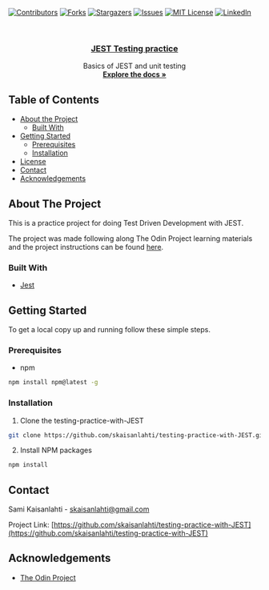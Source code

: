 [![Contributors][contributors-shield]][contributors-url]
[![Forks][forks-shield]][forks-url]
[![Stargazers][stars-shield]][stars-url]
[![Issues][issues-shield]][issues-url]
[![MIT License][license-shield]][license-url]
[![LinkedIn][linkedin-shield]][linkedin-url]

<!-- PROJECT LOGO -->
<br />
<p align="center">
  <a href="https://github.com/skaisanlahti/testing-practice-with-JEST">
    <h3 align="center">JEST Testing practice</h3>
  </a>

  <p align="center">
    Basics of JEST and unit testing
    <br />
    <a href="https://github.com/skaisanlahti/testing-practice-with-JEST"><strong>Explore the docs »</strong></a>
    <br />
  </p>
</p>

<!-- TABLE OF CONTENTS -->

## Table of Contents

- [About the Project](#about-the-project)
  - [Built With](#built-with)
- [Getting Started](#getting-started)
  - [Prerequisites](#prerequisites)
  - [Installation](#installation)
- [License](#license)
- [Contact](#contact)
- [Acknowledgements](#acknowledgements)

<!-- ABOUT THE PROJECT -->

## About The Project

This is a practice project for doing Test Driven Development with JEST.

The project was made following along The Odin Project learning materials and the project instructions can be found [here](https://www.theodinproject.com/courses/javascript/lessons/testing-practice).

### Built With

- [Jest](https://jestjs.io/en/)

<!-- GETTING STARTED -->

## Getting Started

To get a local copy up and running follow these simple steps.

### Prerequisites

- npm

```sh
npm install npm@latest -g
```

### Installation

1. Clone the testing-practice-with-JEST

```sh
git clone https://github.com/skaisanlahti/testing-practice-with-JEST.git
```

2. Install NPM packages

```sh
npm install
```

<!-- USAGE EXAMPLES -->

<!-- ROADMAP -->

<!-- CONTRIBUTING -->

<!-- LICENSE -->

<!-- CONTACT -->

## Contact

Sami Kaisanlahti - skaisanlahti@gmail.com

Project Link: [https://github.com/skaisanlahti/testing-practice-with-JEST](https://github.com/skaisanlahti/testing-practice-with-JEST)

<!-- ACKNOWLEDGEMENTS -->

## Acknowledgements

- [The Odin Project](https://www.theodinproject.com/)

<!-- MARKDOWN LINKS & IMAGES -->
<!-- https://www.markdownguide.org/basic-syntax/#reference-style-links -->

[contributors-shield]: https://img.shields.io/github/contributors/skaisanlahti/testing-practice-with-JEST.svg?style=flat-square
[contributors-url]: https://github.com/skaisanlahti/testing-practice-with-JEST/graphs/contributors
[forks-shield]: https://img.shields.io/github/forks/skaisanlahti/testing-practice-with-JEST.svg?style=flat-square
[forks-url]: https://github.com/skaisanlahti/testing-practice-with-JEST/network/members
[stars-shield]: https://img.shields.io/github/stars/skaisanlahti/testing-practice-with-JEST.svg?style=flat-square
[stars-url]: https://github.com/skaisanlahti/testing-practice-with-JEST/stargazers
[issues-shield]: https://img.shields.io/github/issues/skaisanlahti/testing-practice-with-JEST.svg?style=flat-square
[issues-url]: https://github.com/skaisanlahti/testing-practice-with-JEST/issues
[license-shield]: https://img.shields.io/github/license/skaisanlahti/testing-practice-with-JEST.svg?style=flat-square
[license-url]: https://github.com/skaisanlahti/testing-practice-with-JEST/blob/master/LICENSE.txt
[linkedin-shield]: https://img.shields.io/badge/-LinkedIn-black.svg?style=flat-square&logo=linkedin&colorB=555
[linkedin-url]: https://www.linkedin.com/in/sami-kaisanlahti-6587031a6/
[product-screenshot]: images/screenshot.png
